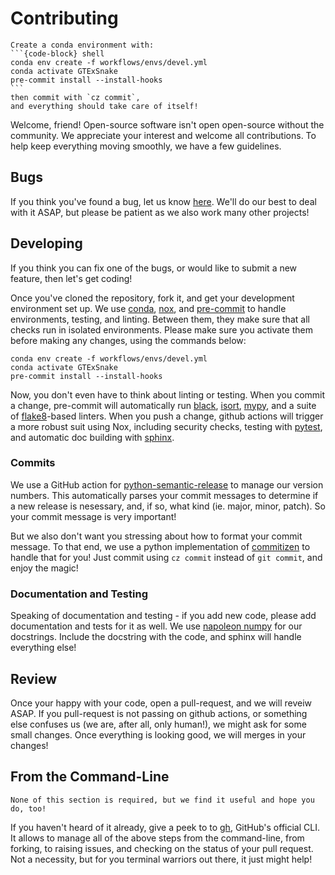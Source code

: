 # Contributing

````{note} TLDR:
Create a conda environment with:
```{code-block} shell
conda env create -f workflows/envs/devel.yml
conda activate GTExSnake
pre-commit install --install-hooks
```
then commit with `cz commit`,
and everything should take care of itself!
````

Welcome, friend!
Open-source software isn't open open-source without the community.
We appreciate your interest and welcome all contributions.
To help keep everything moving smoothly,
we have a few guidelines.

## Bugs

If you think you've found a bug,
let us know [here](HOLDING).
We'll do our best to deal with it ASAP,
but please be patient as we also work many other projects!

## Developing

If you think you can fix one of the bugs,
or would like to submit a new feature,
then let's get coding!

Once you've cloned the repository,
fork it,
and get your development environment set up.
We use [conda](https://docs.conda.io/en/latest/),
[nox](https://nox.thea.codes/en/stable/),
and [pre-commit](https://pre-commit.com/)
to handle environments, testing, and linting.
Between them,
they make sure that all checks run in isolated environments.
Please make sure you activate them before making any changes,
using the commands below:

```{code-block} shell
conda env create -f workflows/envs/devel.yml
conda activate GTExSnake
pre-commit install --install-hooks
```

Now,
you don't even have to think about linting or testing.
When you commit a change,
pre-commit will automatically run [black](https://github.com/psf/black),
[isort](https://pycqa.github.io/isort/),
[mypy](https://mypy.readthedocs.io/en/stable/index.html),
and a suite of [flake8](https://flake8.pycqa.org/en/latest/)-based linters.
When you push a change,
github actions will trigger a more robust suit using Nox,
including security checks,
testing with [pytest](https://docs.pytest.org/en/6.2.x/),
and automatic doc building with [sphinx](https://www.sphinx-doc.org/en/master/).

### Commits

We use a GitHub action for
[python-semantic-release](https://github.com/relekang/python-semantic-release)
to manage our version numbers.
This automatically parses your commit messages to determine if a new release is nesessary,
and, if so, what kind (ie. major, minor, patch).
So your commit message is very important!

But we also don't want you stressing about how to format your commit message.
To that end,
we use a python implementation of
[commitizen](https://commitizen-tools.github.io/commitizen/index.html)
to handle that for you!
Just commit using `cz commit` instead of `git commit`,
and enjoy the magic!

### Documentation and Testing

Speaking of documentation and testing -
if you add new code,
please add documentation and tests for it as well.
We use [napoleon numpy](https://sphinxcontrib-napoleon.readthedocs.io/en/latest/example_numpy.html)
for our docstrings.
Include the docstring with the code,
and sphinx will handle everything else!

## Review

Once your happy with your code,
open a pull-request,
and we will reveiw ASAP.
If you pull-request is not passing on github actions,
or something else confuses us
(we are, after all, only human!),
we might ask for some small changes.
Once everything is looking good,
we will merges in your changes!

## From the Command-Line

```{note} Optional fun!
None of this section is required, but we find it useful and hope you do, too!
```

If you haven't heard of it already,
give a peek to to [gh](https://github.com/cli/cli),
GitHub's official CLI.
It allows to manage all of the above steps from the command-line,
from forking,
to raising issues,
and checking on the status of your pull request.
Not a necessity,
but for you terminal warriors out there,
it just might help!
